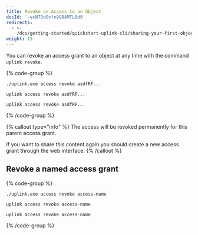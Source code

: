 ```yaml
---
title: Revoke an Access to an Object
docId: '-exN7OdOvfn9G84MTL0d9'
redirects:
  - >-
    /dcs/getting-started/quickstart-uplink-cli/sharing-your-first-object/revoke-an-access-to-an-object
weight: 15
---
```


You can revoke an access grant to an object at any time with the command `uplink revoke`.

{% code-group %}

```windows
./uplink.exe access revoke asdfRF...
```

```macos
uplink access revoke asdfRF...
```

```linux
uplink access revoke asdfRF...
```

{% /code-group %}

{% callout type="info"  %}
The access will be revoked permanently for this parent access grant.&#x20;

If you want to share this content again you should create a new access grant through the web interface.
{% /callout %}

## Revoke a named access grant

{% code-group %}

```windows
./uplink.exe access revoke access-name
```

```macos
uplink access revoke access-name
```

```linux
uplink access revoke access-name
```

{% /code-group %}
